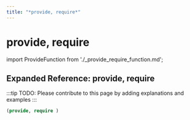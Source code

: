 ```yaml
---
title: "*provide, require*"
---
```


# provide, require

import ProvideFunction from './_provide_require_function.md';

<ProvideFunction />

## Expanded Reference: provide, require

:::tip
TODO: Please contribute to this page by adding explanations and examples
:::

```lisp
(provide, require )
```
